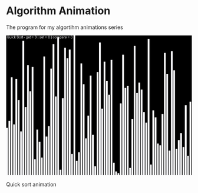 # Algorithm Animation

The program for my algortihm animations series

![Quick sort animation](img/qui.gif)

Quick sort animation